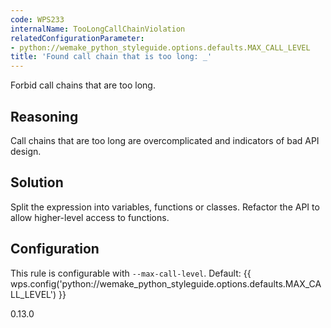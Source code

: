 ```yaml
---
code: WPS233
internalName: TooLongCallChainViolation
relatedConfigurationParameter:
- python://wemake_python_styleguide.options.defaults.MAX_CALL_LEVEL
title: 'Found call chain that is too long: _'
---
```


Forbid call chains that are too long.

## Reasoning
Call chains that are too long are overcomplicated and indicators of
bad API design.

## Solution
Split the expression into variables, functions or classes. Refactor
the API to allow higher-level access to functions.

## Configuration
This rule is configurable with `--max-call-level`. Default:
{{ wps.config('python://wemake_python_styleguide.options.defaults.MAX_CALL_LEVEL') }}

<div class="versionadded">

0.13.0

</div>